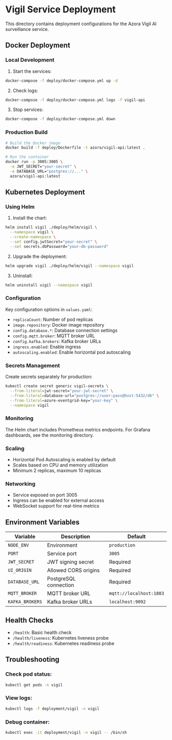 # Vigil Service Deployment

This directory contains deployment configurations for the Azora Vigil AI surveillance service.

## Docker Deployment

### Local Development

1. Start the services:
```bash
docker-compose -f deploy/docker-compose.yml up -d
```

2. Check logs:
```bash
docker-compose -f deploy/docker-compose.yml logs -f vigil-api
```

3. Stop services:
```bash
docker-compose -f deploy/docker-compose.yml down
```

### Production Build

```bash
# Build the Docker image
docker build -f deploy/Dockerfile -t azora/vigil-api:latest .

# Run the container
docker run -p 3005:3005 \
  -e JWT_SECRET="your-secret" \
  -e DATABASE_URL="postgres://..." \
  azora/vigil-api:latest
```

## Kubernetes Deployment

### Using Helm

1. Install the chart:
```bash
helm install vigil ./deploy/helm/vigil \
  --namespace vigil \
  --create-namespace \
  --set config.jwtSecret="your-secret" \
  --set secrets.dbPassword="your-db-password"
```

2. Upgrade the deployment:
```bash
helm upgrade vigil ./deploy/helm/vigil --namespace vigil
```

3. Uninstall:
```bash
helm uninstall vigil --namespace vigil
```

### Configuration

Key configuration options in `values.yaml`:

- `replicaCount`: Number of pod replicas
- `image.repository`: Docker image repository
- `config.database.*`: Database connection settings
- `config.mqtt.broker`: MQTT broker URL
- `config.kafka.brokers`: Kafka broker URLs
- `ingress.enabled`: Enable ingress
- `autoscaling.enabled`: Enable horizontal pod autoscaling

### Secrets Management

Create secrets separately for production:

```bash
kubectl create secret generic vigil-secrets \
  --from-literal=jwt-secret="your-jwt-secret" \
  --from-literal=database-url="postgres://user:pass@host:5432/db" \
  --from-literal=azure-eventgrid-key="your-key" \
  --namespace vigil
```

### Monitoring

The Helm chart includes Prometheus metrics endpoints. For Grafana dashboards, see the monitoring directory.

### Scaling

- Horizontal Pod Autoscaling is enabled by default
- Scales based on CPU and memory utilization
- Minimum 2 replicas, maximum 10 replicas

### Networking

- Service exposed on port 3005
- Ingress can be enabled for external access
- WebSocket support for real-time metrics

## Environment Variables

| Variable | Description | Default |
|----------|-------------|---------|
| `NODE_ENV` | Environment | `production` |
| `PORT` | Service port | `3005` |
| `JWT_SECRET` | JWT signing secret | Required |
| `UI_ORIGIN` | Allowed CORS origins | Required |
| `DATABASE_URL` | PostgreSQL connection | Required |
| `MQTT_BROKER` | MQTT broker URL | `mqtt://localhost:1883` |
| `KAFKA_BROKERS` | Kafka broker URLs | `localhost:9092` |

## Health Checks

- `/health`: Basic health check
- `/health/liveness`: Kubernetes liveness probe
- `/health/readiness`: Kubernetes readiness probe

## Troubleshooting

### Check pod status:
```bash
kubectl get pods -n vigil
```

### View logs:
```bash
kubectl logs -f deployment/vigil -n vigil
```

### Debug container:
```bash
kubectl exec -it deployment/vigil -n vigil -- /bin/sh
```